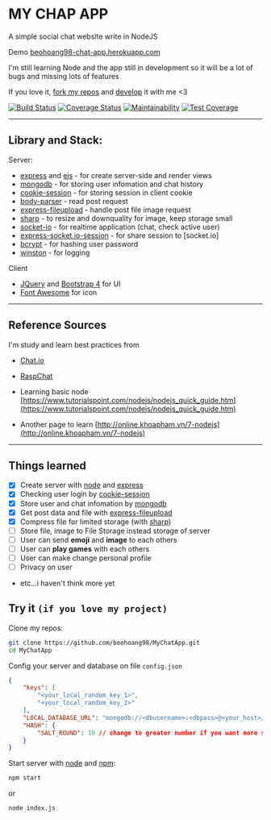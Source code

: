 # MY CHAP APP

A simple social chat website write in NodeJS

Demo [beohoang98-chat-app.herokuapp.com](https://beohoang98-chat-app.herokuapp.com)

I'm still learning Node and the app still in development so it will be a lot of bugs and missing lots of features

If you love it, [fork my repos](https://github.com/beohoang98/myChatApp/fork) and [develop](https://github.com/beohoang98/MyChatApp/pulls) it with me <3

[![Build Status](https://travis-ci.org/beohoang98/MyChatApp.svg?branch=master)](https://travis-ci.org/beohoang98/MyChatApp)
[![Coverage Status](https://coveralls.io/repos/github/beohoang98/MyChatApp/badge.svg)](https://coveralls.io/github/beohoang98/MyChatApp)
[![Maintainability](https://api.codeclimate.com/v1/badges/6f30574063e198f97821/maintainability)](https://codeclimate.com/github/beohoang98/MyChatApp/maintainability)
[![Test Coverage](https://api.codeclimate.com/v1/badges/6f30574063e198f97821/test_coverage)](https://codeclimate.com/github/beohoang98/MyChatApp/test_coverage)

---

## Library and Stack:

Server:
- [express] and [ejs] - for create server-side and render views
- [mongodb] - for storing user infomation and chat history
- [cookie-session] - for storing session in client cookie
- [body-parser] - read post request
- [express-fileupload] - handle post file image request
- [sharp] - to resize and downquality for image, keep storage small
- [socket-io] - for realtime application (chat, check active user)
- [express-socket.io-session] - for share session to [socket.io]
- [bcrypt] - for hashing user password
- [winston] - for logging

Client
- [JQuery] and [Bootstrap 4] for UI
- [Font Awesome] for icon

---

## Reference Sources

I'm study and learn best practices from

- [Chat.io](https://github.com/OmarElGabry/chat.io)
- [RaspChat](https://github.com/maxpert/raspchat)

- Learning basic node [https://www.tutorialspoint.com/nodejs/nodejs_quick_guide.htm](https://www.tutorialspoint.com/nodejs/nodejs_quick_guide.htm)
- Another page to learn [http://online.khoapham.vn/7-nodejs](http://online.khoapham.vn/7-nodejs)

---

## Things learned

- [X] Create server with [node] and [express]
- [X] Checking user login by [cookie-session]
- [X] Store user and chat infomation by [mongodb]
- [X] Get post data and file with [express-fileupload]
- [X] Compress file for limited storage (with [sharp])
- [ ] Store file, image to File Storage instead storage of server
- [ ] User can send **emoji** and **image** to each others
- [ ] User can **play games** with each others
- [ ] User can make change personal profile
- [ ] Privacy on user
- etc...i haven't think more yet

## Try it `(if you love my project)`

Clone my repos:

```bash
git clone https://github.com/beohoang98/MyChatApp.git
cd MyChatApp
```

Config your server and database on file `config.json`

```json
{
	"keys": [
		"<your_local_random_key_1>",
		"<your_local_random_key_2>"
	],
	"LOCAL_DATABASE_URL": "mongodb://<dbusername>:<dbpass>@<your_host>/<your_database_name>",
	"HASH": {
		"SALT_ROUND": 10 // change to greater number if you want more secure your hash
	}
}
```

Start server with [node] and [npm]:

```bash
npm start
```
or
```bash
node index.js
```

[express]: https://www.npmjs.com/package/express
[ejs]: https://www.npmjs.com/package/ejs
[socket-io]: https://www.npmjs.com/package/socket.io
[mongodb]: https://www.npmjs.com/package/mongodb
[cookie-session]: https://www.npmjs.com/package/cookie-session
[express-socket.io-session]: https://www.npmjs.com/package/express-socket.io-session
[sharp]: https://www.npmjs.com/package/sharp
[bcrypt]: https://www.npmjs.com/package/bcrypt
[express-fileupload]: https://www.npmjs.com/package/express-fileupload
[body-parser]: https://www.npmjs.com/package/body-parser
[winston]: https://www.npmjs.com/package/winston

[JQuery]: https://jquery.com/
[Bootstrap 4]: https://getbootstrap.com/
[Font Awesome]: https://fontawesome.com/

[node]: https://nodejs.org/en/
[npm]: https://www.npmjs.com/
